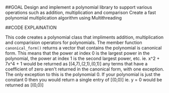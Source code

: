 ##GOAL
Design and implement a polynomial library to support various operations such as addition, multiplication
and comparison
Create a fast polynomial multiplication algorithm using Multithreading

##CODE EXPLAINATION

This code creates a polynomial class that impliments addition, multiplication and comparision operators for polynomials. The member function `canonical_form()` returns a vector that contains the polynomial is canonical form. This means that the power at index 0 is the largest power in the polynomial, the power at index 1 is the second largest power, etc. 
ie. x^2 + 7x^4 + 1 would be returned as [(4,7),(2,1),(0,1)] 
any terms that have a coefficient of zero aren't returned in the canonical form, with one exception. The only exception to this is the polynomial 0. If your polynomial is just the constant 0 then you would return a single entry of [(0,0)]
ie. y = 0 would be returned as [(0,0)]   
